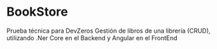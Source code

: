 # BookStore

Prueba técnica para DevZeros 
Gestión de libros de una librería (CRUD), utilizando .Ner Core en el Backend y Angular en el FrontEnd
